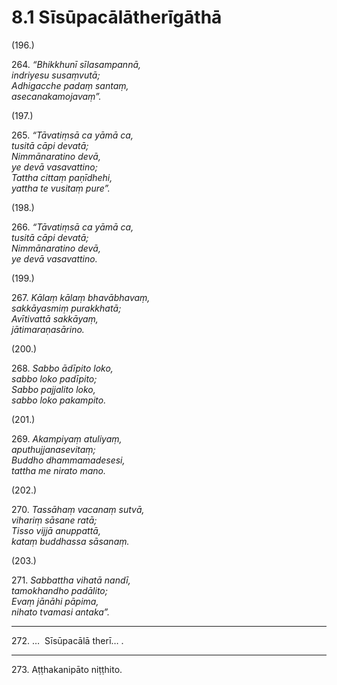 # 8.1 Sīsūpacālātherīgāthā

(196.)

264\. _“Bhikkhunī sīlasampannā,_  
_indriyesu susaṃvutā;_  
_Adhigacche padaṃ santaṃ,_  
_asecanakamojavaṃ”._  

(197.)

265\. _“Tāvatiṃsā ca yāmā ca,_  
_tusitā cāpi devatā;_  
_Nimmānaratino devā,_  
_ye devā vasavattino;_  
_Tattha cittaṃ paṇīdhehi,_  
_yattha te vusitaṃ pure”._  

(198.)

266\. _“Tāvatiṃsā ca yāmā ca,_  
_tusitā cāpi devatā;_  
_Nimmānaratino devā,_  
_ye devā vasavattino._  

(199.)

267\. _Kālaṃ kālaṃ bhavābhavaṃ,_  
_sakkāyasmiṃ purakkhatā;_  
_Avītivattā sakkāyaṃ,_  
_jātimaraṇasārino._  

(200.)

268\. _Sabbo ādīpito loko,_  
_sabbo loko padīpito;_  
_Sabbo pajjalito loko,_  
_sabbo loko pakampito._  

(201.)

269\. _Akampiyaṃ atuliyaṃ,_  
_aputhujjanasevitaṃ;_  
_Buddho dhammamadesesi,_  
_tattha me nirato mano._  

(202.)

270\. _Tassāhaṃ vacanaṃ sutvā,_  
_vihariṃ sāsane ratā;_  
_Tisso vijjā anuppattā,_  
_kataṃ buddhassa sāsanaṃ._  

(203.)

271\. _Sabbattha vihatā nandī,_  
_tamokhandho padālito;_  
_Evaṃ jānāhi pāpima,_  
_nihato tvamasi antaka”._  

---

272\. …  Sīsūpacālā therī… .

---

273\. Aṭṭhakanipāto niṭṭhito.
